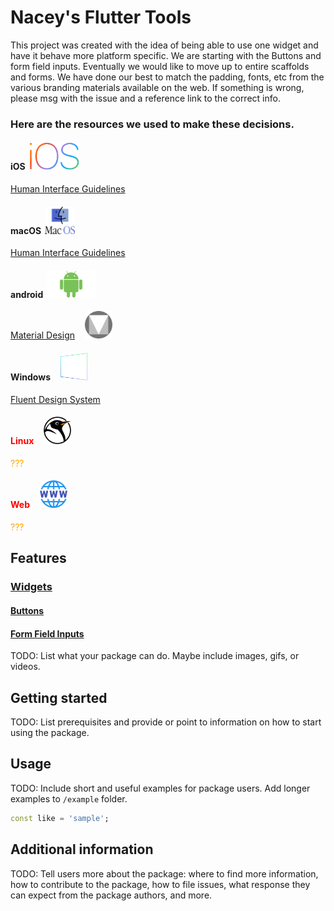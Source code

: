 <!-- 
This README describes the package. If you publish this package to pub.dev,
this README's contents appear on the landing page for your package.

For information about how to write a good package README, see the guide for
[writing package pages](https://dart.dev/guides/libraries/writing-package-pages). 

For general information about developing packages, see the Dart guide for
[creating packages](https://dart.dev/guides/libraries/create-library-packages)
and the Flutter guide for
[developing packages and plugins](https://flutter.dev/developing-packages). 
-->

Nacey's Flutter Tools
=


This project was created with the idea of being able to use one widget and have it behave more platform specific.
We are starting with the Buttons and form field inputs.  Eventually we would like to move up to entire scaffolds and forms.
We have done our best to match the padding, fonts, etc from the various branding materials available on the web.
If something is wrong, please msg with the issue and a reference link to the correct info.
### Here are the resources we used to make these decisions.
#### iOS<img src="./assets/icons/ios_logo.png" alt="iOS logo" style="margin-left:6px;height:44px;" />
[Human Interface Guidelines](https://developer.apple.com/design/human-interface-guidelines/ios/overview/themes/)
#### macOS<img src="./assets/icons/finder_logo.png" alt="macOS logo" style="margin-left:6px;height:44px;" />
[Human Interface Guidelines](https://developer.apple.com/design/human-interface-guidelines/macos/overview/themes/)
#### android<img src="./assets/icons/android_logo.png" alt="android logo" style="margin-left:6px;height:44px;" />
[Material Design](https://material.io/)<img src="./assets/icons/material_logo.png" alt="material design logo" style="margin-left:16px;height:44px;" />
#### Windows<img src="./assets/icons/windows_color.png" alt="windows logo" style="margin-left:16px;height:44px;" />
[Fluent Design System](https://www.microsoft.com/design/fluent/#/) 
#### <span style="color:red;">Linux</span><img src="./assets/icons/linux_logo.png" alt="linux logo" style="margin-left:16px;height:44px;" />
<span style="color:orange;">???</span>
#### <span style="color:red;">Web</span><img src="./assets/icons/www_logo.png" alt="world wide web logo" style="margin-left:16px;height:44px;" />
<span style="color:orange;">???</span>


## Features

### [Widgets](./lib/widgets)
#### [Buttons](./lib/widgets/buttons)

#### [Form Field Inputs](./lib/widgets/form_inputs)
TODO: List what your package can do. Maybe include images, gifs, or videos.

## Getting started

TODO: List prerequisites and provide or point to information on how to
start using the package.

## Usage

TODO: Include short and useful examples for package users. Add longer examples
to `/example` folder. 

```dart
const like = 'sample';
```

## Additional information

TODO: Tell users more about the package: where to find more information, how to 
contribute to the package, how to file issues, what response they can expect 
from the package authors, and more.
